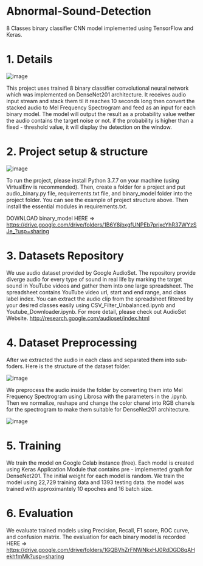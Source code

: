 # Abnormal-Sound-Detection
8 Classes binary classifier CNN model implemented using TensorFlow and Keras.


# 1. Details

![image](https://user-images.githubusercontent.com/73744769/126275006-acce2ff2-a4e9-49b8-b37d-fa6fab988a71.png)

This project uses trained 8 binary classifier convolutional neural network which was implemented on DenseNet201 architecture. It receives audio input stream and stack them til it reaches 10 seconds long then convert the stacked audio to Mel Frequency Spectrogram and feed as an input for each binary model. The model will output the result as a probability value wether the audio contains the target noise or not. if the probability is higher than a fixed - threshold value, it will display the detection on the window.


# 2. Project setup & structure

![image](https://user-images.githubusercontent.com/73744769/126275132-8e85e0af-411b-47ea-a1a5-f4242a897f65.png)

To run the project, please install Python 3.7.7 on your machine (using VirtualEnv is recommended). Then, create a folder for a project and put audio_binary.py file, requirements.txt file, and binary_model folder into the project folder. You can see the example of project structure above. Then install the essential modules in requirements.txt.

DOWNLOAD binary_model HERE => https://drive.google.com/drive/folders/1B6Y8jbxgfUNPEb7prjxcYhR37WYzSJe_?usp=sharing


# 3. Datasets Repository

We use audio dataset provided by Google AudioSet. The repository provide diverge audio for every type of sound in real life by marking the target sound in YouTube videos and gather them into one large spreadsheet. The spreadsheet contains YouTube video url, start and end range, and class label index. You can extract the audio clip from the spreadsheet filtered by your desired classes easily using CSV_Filter_Unbalanced.ipynb and Youtube_Downloader.ipynb. For more detail, please check out AudioSet Website. http://research.google.com/audioset/index.html


# 4. Dataset Preprocessing

After we extracted the audio in each class and separated them into sub-foders. Here is the structure of the dataset folder.

![image](https://user-images.githubusercontent.com/73744769/126277438-fb29047b-7a16-49fa-9bb2-c238f213a958.png)

We preprocess the audio inside the folder by converting them into Mel Frequency Spectrogram using Librosa with the parameters in the .ipynb. Then we normalize, reshape and change the color chanel into RGB chanels for the spectrogram to make them suitable for DenseNet201 architecture.

![image](https://user-images.githubusercontent.com/73744769/126278040-df92db9d-1973-4ebd-8666-08b693e385f6.png)


# 5. Training 

We train the model on Google Colab instance (free). Each model is created using Keras Application Module that contains pre - implemented graph for DenseNet201. The initial weight for each model is random. We train the model using 22,729 training data and 1393 testing data. the model was trained with approximantely 10 epoches and 16 batch size.


# 6. Evaluation

We evaluate trained models using Precision, Recall, F1 score, ROC curve, and confusion matrix. The evaluation for each binary model is recorded HERE => https://drive.google.com/drive/folders/1GQBVhZrFNWNkxHJ0RdDGD8qAHekhfmMk?usp=sharing

